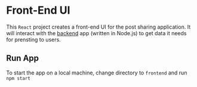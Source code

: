 # Front-End UI

This `React` project creates a front-end UI for the post sharing application. It will interact with the [backend](../backend) app (written in Node.js) to get data it needs for prensting to users.

## Run App

To start the app on a local machine, change directory to `frontend` and run `npm start`
